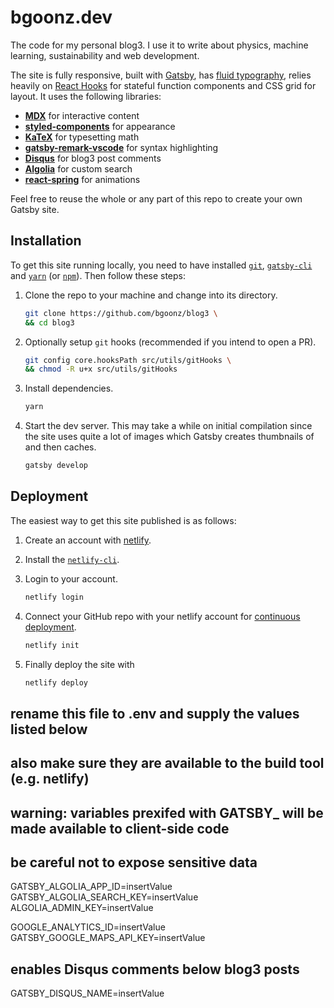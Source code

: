 # bgoonz.dev

The code for my personal blog3. I use it to write about physics, machine learning, sustainability and web development.

The site is fully responsive, built with [Gatsby](https://gatsbyjs.org), has [fluid typography](https://css-tricks.com/snippets/css/fluid-typography), relies heavily on [React Hooks](https://reactjs.org/docs/hooks-intro) for stateful function components and CSS grid for layout. It uses the following libraries:

- [**MDX**](https://mdxjs.com) for interactive content
- [**styled-components**](https://styled-components.com) for appearance
- [**KaTeX**](https://katex.org) for typesetting math
- [**gatsby-remark-vscode**](https://gatsbyjs.org/packages/gatsby-remark-vscode) for syntax highlighting
- [**Disqus**](https://disqus.com) for blog3 post comments
- [**Algolia**](https://algolia.com) for custom search
- [**react-spring**](https://react-spring.io) for animations

Feel free to reuse the whole or any part of this repo to create your own Gatsby site.

## Installation

To get this site running locally, you need to have installed [`git`](https://git-scm.com), [`gatsby-cli`](https://gatsbyjs.org/docs/gatsby-cli) and [`yarn`](https://yarnpkg.com) (or [`npm`](https://npmjs.com)). Then follow these steps:

1. Clone the repo to your machine and change into its directory.

   ```sh
   git clone https://github.com/bgoonz/blog3 \
   && cd blog3
   ```

2. Optionally setup `git` hooks (recommended if you intend to open a PR).

   ```sh
   git config core.hooksPath src/utils/gitHooks \
   && chmod -R u+x src/utils/gitHooks
   ```

3. Install dependencies.

   ```sh
   yarn
   ```

4. Start the dev server. This may take a while on initial compilation since the site uses quite a lot of images which Gatsby creates thumbnails of and then caches.

   ```sh
   gatsby develop
   ```

## Deployment

The easiest way to get this site published is as follows:

1. Create an account with [netlify](https://netlify.com).

2. Install the [`netlify-cli`](https://netlify.com/docs/cli).

3. Login to your account.

   ```sh
   netlify login
   ```

4. Connect your GitHub repo with your netlify account for [continuous deployment](https://docs.netlify.com/cli/get-started/#usage-data-collection).

   ```sh
   netlify init
   ```

5. Finally deploy the site with

   ```sh
   netlify deploy
   ```

## rename this file to .env and supply the values listed below

## also make sure they are available to the build tool (e.g. netlify)

## warning: variables prexifed with GATSBY_ will be made available to client-side code

## be careful not to expose sensitive data

GATSBY_ALGOLIA_APP_ID=insertValue
GATSBY_ALGOLIA_SEARCH_KEY=insertValue
ALGOLIA_ADMIN_KEY=insertValue

GOOGLE_ANALYTICS_ID=insertValue
GATSBY_GOOGLE_MAPS_API_KEY=insertValue

## enables Disqus comments below blog3 posts

GATSBY_DISQUS_NAME=insertValue
